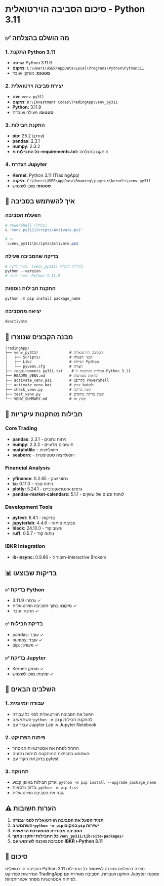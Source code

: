 # סיכום הסביבה הוירטואלית - Python 3.11

## ✅ מה הושלם בהצלחה

### 1. התקנת Python 3.11

- **גרסה:** Python 3.11.9
- **מיקום:** `C:\Users\USER\AppData\Local\Programs\Python\Python311`
- **סטטוס:** מותקן ועובד

### 2. יצירת סביבה וירטואלית

- **שם:** `venv_py311`
- **מיקום:** `D:\Investment Codes\TradingApp\venv_py311`
- **Python:** 3.11.9
- **סטטוס:** פעילה ועובדת

### 3. התקנת חבילות

- **pip:** 25.2 (עודכן)
- **pandas:** 2.3.1
- **numpy:** 2.3.2
- **כל החבילות מ-requirements.txt:** הותקנו בהצלחה

### 4. הגדרת Jupyter

- **Kernel:** Python 3.11 (TradingApp)
- **מיקום:** `C:\Users\USER\AppData\Roaming\jupyter\kernels\venv_py311`
- **סטטוס:** מוכן לשימוש

## 🚀 איך להשתמש בסביבה

### הפעלת הסביבה

```powershell
# PowerShell (מומלץ)
& "venv_py311\Scripts\Activate.ps1"

# או
.\venv_py311\Scripts\Activate.ps1
```

### בדיקה שהסביבה פעילה

```powershell
# אמור להציג: (venv_py311) בתחילת השורה
python --version
# אמור להציג: Python 3.11.9
```

### התקנת חבילות נוספות

```powershell
python -m pip install package_name
```

### יציאה מהסביבה

```powershell
deactivate
```

## 📁 מבנה הקבצים שנוצרו

```
TradingApp/
├── venv_py311/              # הסביבה הוירטואלית
│   ├── Scripts/             # קבצי הפעלה
│   ├── Lib/                 # חבילות Python
│   └── pyvenv.cfg           # תצורה
├── requirements_py311.txt    # חבילות מומלצות ל-Python 3.11
├── README_VENV.md           # הוראות מפורטות
├── activate_venv.ps1        # סקריפט PowerShell
├── activate_venv.bat        # קובץ batch
├── check_venv.py            # קובץ בדיקה
├── test_venv.py             # קובץ בדיקה מתקדם
└── VENV_SUMMARY.md          # קובץ זה
```

## 🔧 חבילות מותקנות עיקריות

### Core Trading

- **pandas:** 2.3.1 - ניתוח נתונים
- **numpy:** 2.3.2 - חישובים מדעיים
- **matplotlib:** - ויזואליזציה
- **seaborn:** - ויזואליזציה סטטיסטית

### Financial Analysis

- **yfinance:** 0.2.65 - נתוני שוק
- **ta:** 0.11.0 - ניתוח טכני
- **plotly:** 5.24.1 - גרפים אינטראקטיביים
- **pandas-market-calendars:** 5.1.1 - לוחות זמנים של שווקים

### Development Tools

- **pytest:** 8.4.1 - בדיקות
- **jupyterlab:** 4.4.6 - סביבת פיתוח
- **black:** 24.10.0 - עיצוב קוד
- **ruff:** 0.5.7 - ניתוח קוד

### IBKR Integration

- **ib-insync:** 0.9.86 - חיבור ל-Interactive Brokers

## 📊 בדיקות שבוצעו

### ✅ בדיקת Python

- גרסה: 3.11.9 ✓
- מיקום: בתוך הסביבה הוירטואלית ✓
- הרצה: עובד ✓

### ✅ בדיקת חבילות

- pandas: עובד ✓
- numpy: עובד ✓
- pip: מעודכן ✓

### ✅ בדיקת Jupyter

- Kernel: מותקן ✓
- זמינות: מוכן לשימוש ✓

## 🎯 השלבים הבאים

### 1. עבודה יומיומית

- הפעל את הסביבה הוירטואלית לפני כל עבודה
- השתמש ב-`python -m pip` להתקנת חבילות
- עבוד עם Jupyter Lab או Jupyter Notebook

### 2. פיתוח הפרויקט

- התחל לפתח את אסטרטגיות המסחר
- השתמש בחבילות המותקנות לניתוח נתונים
- בדוק את הקוד עם pytest

### 3. תחזוקה

- עדכן חבילות באופן קבוע: `python -m pip install --upgrade package_name`
- בדוק גרסאות: `python -m pip list`
- גבה את הסביבה הוירטואלית

## ⚠️ הערות חשובות

1. **תמיד הפעל את הסביבה הוירטואלית לפני עבודה**
1. **השתמש ב-`python -m pip` במקום `pip` ישירות**
1. **הסביבה מבודדת מהמערכת הראשית**
1. **כל החבילות יותקנו בתוך `venv_py311/Lib/site-packages/`**
1. **הסביבה מוכנה לשימוש עם IBKR ו-Python 3.11**

## 🎉 סיכום

הסביבה הוירטואלית Python 3.11 נוצרה בהצלחה ומוכנה לשימוש!
כל החבילות הנדרשות לפרויקט TradingApp הותקנו ועובדות.
הסביבה מוגדרת עם Jupyter ומוכנה לפיתוח אסטרטגיות מסחר אלגוריתמיות.
